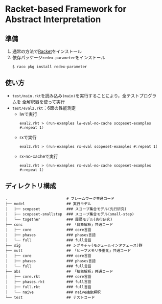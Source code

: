 # Racket-based Framework for Abstract Interpretation

## 準備

1. 通常の方法で[Racket](https://racket-lang.org)をインストール
1. 依存パッケージ`redex-parameter`をインストール
    ```shell-session
    $ raco pkg install redex-parameter
    ```

## 使い方

* `test/main.rkt`を読み込み`(main)`を実行することにより，全テストプログラムを
  全解釈器を使って実行
* `test/eval2.rkt`：6節の性能測定
    - lwで実行
        ```racket
        eval2.rkt > (run-examples lw-eval-no-cache scopeset-examples #:repeat 1)
        ```
    - rxで実行
        ```racket
        eval2.rkt > (run-examples rx-eval scopeset-examples #:repeat 1)
        ```
    - rx-no-cacheで実行
        ```racket
        eval2.rkt > (run-examples rx-eval-no-cache scopeset-examples #:repeat 1)
        ```

## ディレクトリ構成

```shell
.                           # フレームワーク共通コード
├── model                   ## 実行モデル
│   ├── scopeset            ### スコープ集合モデル(先行研究)
│   ├── scopeset-smallstep  ### スコープ集合モデル(small-step)
│   └── together            ### 履歴モデル(先行研究)
├── conc                    ## 「具象解釈」共通コード
│   ├── core                ### core言語
│   ├── phases              ### phases言語
│   └── full                ### full言語
├── sig                     ## シグネチャ(モジュールインタフェース)群
├── mult                    ## 「ヒープメモリ多重化」共通コード
│   ├── core                ### core言語
│   ├── phases              ### phases言語
│   └── full                ### full言語
├── abs                     ## 「抽象解釈」共通コード
│   ├── core.rkt            ### core言語
│   ├── phases.rkt          ### full言語
│   ├── full.rkt            ### full言語
│   └── naive               ### naive抽象解釈
└── test                    ## テストコード
```
